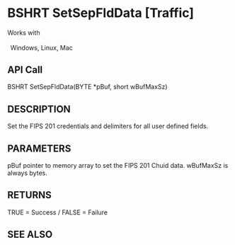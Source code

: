 # BSHRT SetSepFldData [Traffic]

Works with <p class="s1" style="padding-top: 2pt;padding-left: 5pt;text-indent: 0pt;text-align: left;"><a name="bookmark167">&zwnj;</a>Windows, Linux, Mac<a name="bookmark168">&zwnj;</a></p>

## API Call
BSHRT SetSepFldData(BYTE *pBuf, short wBufMaxSz)
## DESCRIPTION
Set the FIPS 201 credentials and delimiters for all user defined fields.

## PARAMETERS
pBuf pointer to memory array to set the FIPS 201 Chuid data. wBufMaxSz is always bytes.

## RETURNS
TRUE = Success / FALSE = Failure

## SEE ALSO

